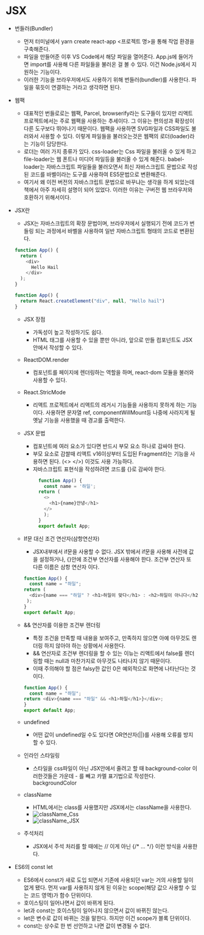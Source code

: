# JSX

- 번들러(Bundler)
  - 먼저 터미널에서 yarn create react-app <프로젝트 명>을 통해 작업 환경을 구축해준다.
  - 파일을 만들어준 이후 VS Code에서 해당 파일을 열어준다. App.js에 들어가면 import를 사용해 다른 파일들을 불러온 걸 볼 수 있다. 이건 Node.js에서 지원하는 기능이다. 
  - 이러한 기능을 브라우저에서도 사용하기 위해 번들러(bundler)를 사용한다. 파일을 묶듯이 연결하는 거라고 생각하면 된다.
- 웹팩
  - 대표적인 번들로로는 웹팩, Parcel, browserify라는 도구들이 있지만 리액트 프로젝트에서는 주로 웹팩을 사용하는 추세이다. 그 이유는 편의성과 확장성이 다른 도구보다 뛰어나기 때문이다. 웹팩을 사용하면 SVG파일과 CSS파일도 불러와서 사용할 수 있다. 이렇게 파일들을 불러오는것은 웹팩의 로더(loader)라는 기능이 담당한다.
  - 로더는 여러 가지 종류가 있다. css-loader는 Css 파일을 불러올 수 있게 하고 file-loader는 웹 폰트나 미디어 파일등을 불러올 수 있게 해준다. babel-loader는 자바스크립트 파일들을 불러오면서 최신 자바스크립트 문법으로 작성된 코드를 바벨이라는 도구를 사용하여 ES5문법으로 변환해준다.
  - 여기서 왜 이전 버전의 자바스크립트 문법으로 바꾸냐는 생각을 하게 되었는데 책에서 아주 자세히 설명이 되어 있었다. 이러한 이유는 구버전 웹 브라우저와 호환하기 위해서이다.

- JSX란
  - JSX는 자바스크립트의 확장 문법이며, 브라우저에서 실행되기 전에 코드가 번들링 되는 과정에서 바벨을 사용하여 일반 자바스크립트 형태의 코드로 변환된다.
  ```JavaScript
  function App() {
    return (
      <div>
        Hello Hail
      </div>
    );
  }
  ```
  ```JavaScript
  function App() {
    return React.createElement("div", null, "Hello hail")
  }
  ```
  
  - JSX 장점
    - 가독성이 높고 작성하기도 쉽다.
    - HTML 태그를 사용할 수 있을 뿐만 아니라, 앞으로 만들 컴포넌트도 JSX 안에서 작성할 수 있다.

  - ReactDOM.render
    - 컴포넌트를 페이지에 렌더링하는 역할을 하며, react-dom 모듈을 불러와 사용할 수 있다.
  - React.StricMode
    - 리액트 프로젝트에서 리액트의 레거시 기능들을 사용하지 못하게 하는 기능이다. 사용하면 문자열 ref, componentWillMount등 나중에 사라지게 될 옛날 기능을 사용했을 때 경고를 출력한다.

  - JSX 문법
    - 컴포넌트에 여러 요소가 있다면 반드시 부모 요소 하나로 감싸야 한다. 
    - 부모 요소로 감쌀때 리액트 v16이상부터 도입된 Fragment라는 기능을 사용하면 된다. (<> </>) 이것도 사용 가능하다.
    - 자바스크립트 표현식을 작성하려면 코드를 {}로 감싸야 한다.
      ```JavaScript
        function App() {
          const name = '하일';
        return (
          <>
            <h1>{name}안녕</h1>
          </>
          );
        }
        export default App;
      ```
      
  - If문 대신 조건 연산자(삼항연산자)
    - JSX내부에서 if문을 사용할 수 없다. JSX 밖에서 if문을 사용해 사전에 값을 설정하거나, {}안에 조건부 연산자를 사용해야 한다. 조건부 연산자 또 다른 이름은 삼항 연산자 이다.
    ```javascript
    function App() {
      const name = "하일";
    return (
      <div>{name === "하일" ? <h1>하일이 맞다</h1> : <h2>하일이 아니다</h2>}</div>
     );
    }
    export default App;
    ```
  - && 연산자를 이용한 조건부 렌더링
    - 특정 조건을 만족할 때 내용을 보여주고, 만족하지 않으면 아예 아무것도 렌더링 하지 않아야 하는 상황에서 사용한다.
    - && 연산자로 조건부 렌더링을 할 수 있는 이뉴는 리액트에서 false를 렌더링할 때는 null과 마찬가지로 아무것도 나타나지 않기 때문이다.
    - 이때 주의해야 할 점은 falsy한 값인 0은 예외적으로 화면에 나타난다는 것이다.
    ```javascript
    function App() {
      const name = "하일";
    return <div>{name === "하일" && <h1>하일</h1>}</div>;
    }
    export default App;
    ```
  - undefined
    - 어떤 값이 undefined일 수도 있다면 OR연산자(||)를 사용해 오류를 방지할 수 있다.
  - 인라인 스타일링
    - 스타일을 css파일이 아닌 JSX안에서 줄려고 할 때 background-color 이러한것들은 가운데 - 를 빼고 카멜 표기법으로 작성한다. backgroundColor  
  - className
    - HTML에서는 class를 사용했지만 JSX에서는 className을 사용한다.
    - ![className_Css](https://user-images.githubusercontent.com/101798682/180606955-76e3358f-c62e-4481-a411-ab66e6661dc1.png)
    - ![className_JSX](https://user-images.githubusercontent.com/101798682/180606974-c70e5957-bbda-4b7e-a417-b26fe206fd03.png)
  - 주석처리
    - JSX에서 주석 처리를 할 때에는 // 이게 아닌 {/* ... */} 이런 방식을 사용한다. 
     


- ES6의 const let
  - ES6에서 const가 새로 도입 되면서 기존에 사용되던 var는 거의 사용할 일이 없게 됐다. 먼저 var를 사용하지 않게 된 이유는 scope(해당 값으 사용할 수 있는 코드 영역)가 함수 단위이다.
  - 호이스팅이 일어나면서 값이 바뀌게 된다.
  - let과 const는 호이스팅이 일어나지 않으면서 값이 바뀌진 않는다.
  - let은 변수로 값이 바뀌는 것을 말한다. 하지만 이건 scope가 블록 단위이다.
  - const는 상수로 한 번 선언하고 나면 값이 변경될 수 없다. 
